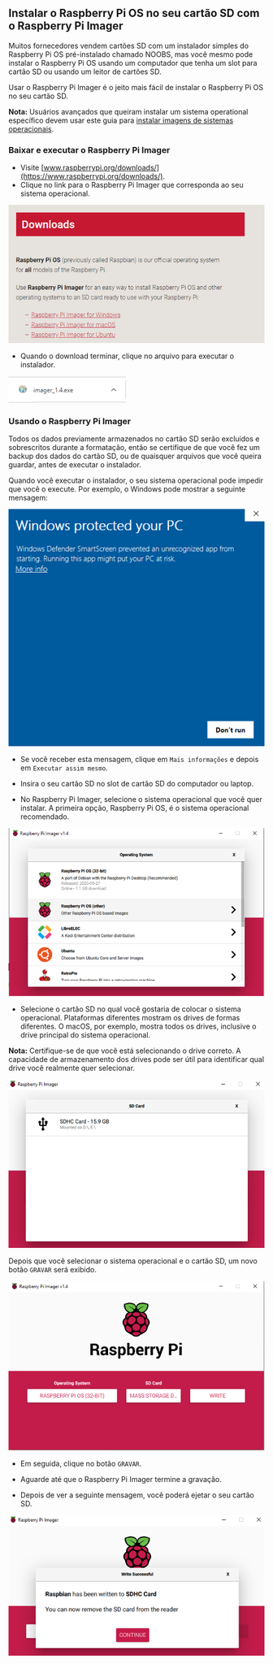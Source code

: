 ## Instalar o Raspberry Pi OS no seu cartão SD com o Raspberry Pi Imager

Muitos fornecedores vendem cartões SD com um instalador simples do Raspberry Pi OS pré-instalado chamado NOOBS, mas você mesmo pode instalar o Raspberry Pi OS usando um computador que tenha um slot para cartão SD ou usando um leitor de cartões SD.

Usar o Raspberry Pi Imager é o jeito mais fácil de instalar o Raspberry Pi OS no seu cartão SD.

**Nota:** Usuários avançados que queiram instalar um sistema operational específico devem usar este guia para [instalar imagens de sistemas operacionais](https://www.raspberrypi.org/documentation/installation/installing-images/README.md).

### Baixar e executar o Raspberry Pi Imager

+ Visite [www.raspberrypi.org/downloads/](https://www.raspberrypi.org/downloads/).
+ Clique no link para o Raspberry Pi Imager que corresponda ao seu sistema operacional.

![Página de download](images/newInstaller_downloadsPage.png)

+ Quando o download terminar, clique no arquivo para executar o instalador.

![Executar instalador](images/newInstaller_launchInstaller.png)

### Usando o Raspberry Pi Imager

Todos os dados previamente armazenados no cartão SD serão excluídos e sobrescritos durante a formatação, então se certifique de que você fez um backup dos dados do cartão SD, ou de quaisquer arquivos que você queira guardar, antes de executar o instalador.

Quando você executar o instalador, o seu sistema operacional pode impedir que você o execute. Por exemplo, o Windows pode mostrar a seguinte mensagem:

![Aviso do Windows](images/newInstaller_windowsWarning.png)

+ Se você receber esta mensagem, clique em `Mais informações` e depois em `Executar assim mesmo`.

+ Insira o seu cartão SD no slot de cartão SD do computador ou laptop.

+ No Raspberry Pi Imager, selecione o sistema operacional que você quer instalar. A primeira opção, Raspberry Pi OS, é o sistema operacional recomendado.

![Raspberry Pi Imager em janelas](images/newInstaller_selectOS.png)

+ Selecione o cartão SD no qual você gostaria de colocar o sistema operacional. Plataformas diferentes mostram os drives de formas diferentes. O macOS, por exemplo, mostra todos os drives, inclusive o drive principal do sistema operacional.

**Nota:** Certifique-se de que você está selecionando o drive correto. A capacidade de armazenamento dos drives pode ser útil para identificar qual drive você realmente quer selecionar.

![Raspberry Pi Imager em janelas](images/newInstaller_select-SDCard.png)

Depois que você selecionar o sistema operacional e o cartão SD, um novo botão `GRAVAR` será exibido.

![Raspberry Pi Imager em janelas](images/newInstaller_osAndCardSelected.png)

+ Em seguida, clique no botão `GRAVAR`.

+ Aguarde até que o Raspberry Pi Imager termine a gravação.

+ Depois de ver a seguinte mensagem, você poderá ejetar o seu cartão SD.

![Mensagem de gravação bem sucedida](images/newInstaller_writeSuccessful.png)
